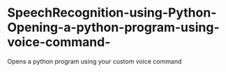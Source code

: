 # SpeechRecognition-using-Python-Opening-a-python-program-using-voice-command-
Opens a python program using your custom voice command

